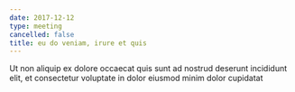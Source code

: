 ```yaml
---
date: 2017-12-12
type: meeting
cancelled: false
title: eu do veniam, irure et quis
---
```

Ut non aliquip ex dolore occaecat quis sunt ad nostrud deserunt incididunt elit, et consectetur voluptate in dolor eiusmod minim dolor cupidatat
